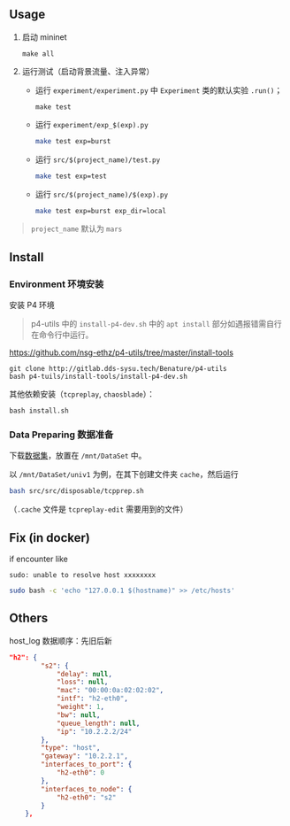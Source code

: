 ## Usage

1. 启动 mininet
    ```shell
    make all
    ```

2. 运行测试（启动背景流量、注入异常）
    - 运行 `experiment/experiment.py` 中 `Experiment` 类的默认实验 `.run()`；
        ```shell
        make test
        ```
    - 运行 `experiment/exp_$(exp).py`
        ```sh
        make test exp=burst
        ```
    - 运行 `src/$(project_name)/test.py`
        ```sh
        make test exp=test
        ```
    - 运行 `src/$(project_name)/$(exp).py`
        ```sh
        make test exp=burst exp_dir=local
        ```
> `project_name` 默认为 `mars`


## Install
### Environment 环境安装

安装 P4 环境
> p4-utils 中的 `install-p4-dev.sh` 中的 `apt install` 部分如遇报错需自行在命令行中运行。

https://github.com/nsg-ethz/p4-utils/tree/master/install-tools

```shell
git clone http://gitlab.dds-sysu.tech/Benature/p4-utils
bash p4-tuils/install-tools/install-p4-dev.sh
```

其他依赖安装（`tcpreplay`, `chaosblade`）：

```shell
bash install.sh
```

### Data Preparing 数据准备

下载[数据集](https://pages.cs.wisc.edu/~tbenson/IMC10_Data.html)，放置在 `/mnt/DataSet` 中。

以 `/mnt/DataSet/univ1` 为例，在其下创建文件夹 `cache`，然后运行

```sh
bash src/src/disposable/tcpprep.sh
```

（`.cache` 文件是 `tcpreplay-edit` 需要用到的文件）


## Fix (in docker)

if encounter like

```
sudo: unable to resolve host xxxxxxxx
```

```sh
sudo bash -c 'echo "127.0.0.1 $(hostname)" >> /etc/hosts'
```



## Others

host_log 数据顺序：先旧后新

```json
"h2": {
        "s2": {
            "delay": null,
            "loss": null,
            "mac": "00:00:0a:02:02:02",
            "intf": "h2-eth0",
            "weight": 1,
            "bw": null,
            "queue_length": null,
            "ip": "10.2.2.2/24"
        },
        "type": "host",
        "gateway": "10.2.2.1",
        "interfaces_to_port": {
            "h2-eth0": 0
        },
        "interfaces_to_node": {
            "h2-eth0": "s2"
        }
    },
```
